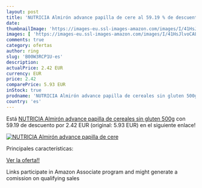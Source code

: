 ```yaml
---
layout: post
title: 'NUTRICIA Almirón advance papilla de cere al 59.19 % de descuento'
date: 
thumbnailImage: 'https://images-eu.ssl-images-amazon.com/images/I/41HsJlvoCAL._SL200_.jpg'
images: [ 'https://images-eu.ssl-images-amazon.com/images/I/41HsJlvoCAL._SL200_.jpg' ]
comments: true
category: ofertas
author: ring
slug: 'B00W3RCP1U-es'
description:
actualPrice: 2.42 EUR
currency: EUR
price: 2.42
comparePrice: 5.93 EUR
inStock: true
prodname: 'NUTRICIA Almirón advance papilla de cereales sin gluten 500g'
country: 'es'
---
```


Está [NUTRICIA Almirón advance papilla de cereales sin gluten 500g](https://www.amazon.es/dp/B00W3RCP1U/?tag=tolees-21) con 59.19 de descuento por 2.42 EUR (original: 5.93 EUR) en el siguiente enlace!

[![NUTRICIA Almirón advance papilla de cere](https://images-eu.ssl-images-amazon.com/images/I/41HsJlvoCAL._SL200_.jpg)](https://www.amazon.es/dp/B00W3RCP1U/?tag=tolees-21)

Principales características:


[Ver la oferta!!](https://www.amazon.es/dp/B00W3RCP1U/?tag=tolees-21)

Links participate in Amazon Associate program and might generate a comission on qualifying sales


